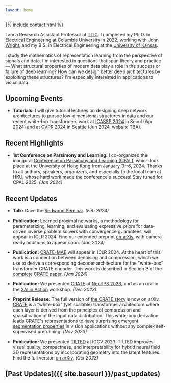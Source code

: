```yaml
---
layout: home
---
```


{% include contact.html %}

I am a Research Assistant Professor at [TTIC](https://ttic.edu). I completed
my Ph.D. in Electrical Engineering at [Columbia
University](https://ee.columbia.edu) in 2022, working with [John
Wright](http://www.columbia.edu/~jw2966/), and my B.S. in Electrical
Engineering at the [University of Kansas](https://eecs.ku.edu).

I study the mathematics of representation learning from the
perspective of signals and data. I'm interested in questions that span theory
and practice &mdash; What structural properties of modern data play a role in the
success or failure of deep learning? How can we design better deep
architectures by exploiting these structures? I'm especially interested in
applications to visual data.

## Upcoming Events

- **Tutorials:** I will give tutorial lectures on designing deep
  network architectures to pursue low-dimensional structures in data and our
  recent white-box transformers work at [ICASSP
  2024](https://cmsworkshops.com/ICASSP2024/tutorials.php#tut25) in Seoul (Apr 2024) and at [CVPR 2024]() in Seattle (Jun 2024, website TBA).

## Recent Highlights

- **1st Conference on Parsimony and Learning:** I co-organized the inaugural [Conference on
  Parsimony and Learning (CPAL)](https://cpal.cc), which took place at the
  University of Hong Kong from January 3--6, 2024. Thanks to all authors,
  speakers, organizers, and especially to the local team at HKU, whose hard
  work made the conference a success! Stay tuned for CPAL 2025. _(Jan 2024)_

## Recent Updates

- **Talk:** Gave the [Redwood
  Seminar](https://redwood.berkeley.edu/seminars/sam-buchanan-feb-2024/). _(Feb 2024)_

- **Publication:** Learned proximal networks, a methodology for
  parameterizing, learning, and evaluating expressive priors for data-driven inverse
  problem solvers with convergence guarantees, will appear in ICLR 2024.
  Find our extended preprint [on arXiv](https://arxiv.org/abs/2310.14344), with
  camera-ready additions to appear soon. _(Jan 2024)_

- **Publication:** [CRATE-MAE](https://ma-lab-berkeley.github.io/CRATE/) will
  appear in ICLR 2024. At the heart of this work is a connection between
  denoising and compression, which we use to derive a corresponding decoder
  architecture for the "white-box" transformer CRATE encoder. This work is
  described in Section 3 of the [complete CRATE
  paper](https://arxiv.org/abs/2311.13110). _(Jan 2024)_

- **Publication:** We presented [CRATE](https://ma-lab-berkeley.github.io/CRATE/) at [NeurIPS
  2023](https://neurips.cc/virtual/2023/poster/71567), and as an oral in the
  [XAI in Action](https://neurips.cc/virtual/2023/75163) workshop. _(Dec 2023)_

- **Preprint Release:** The full version of [the CRATE
  story](http://arxiv.org/abs/2311.13110) is now on arXiv.
  [CRATE](https://ma-lab-berkeley.github.io/CRATE/) is a "white-box" (yet
  scalable) transformer architecture where each layer is derived from the
  principles of compression and sparsification of the input data distribution.
  This white-box derivation leads CRATE's representations to have surprising
  [emergent segmentation properties](https://arxiv.org/abs/2308.16271) in
  vision applications without any complex self-supervised pretraining. _(Nov 2023)_

- **Publication:** We presented [TILTED](https://brentyi.github.io/tilted/) at
  ICCV 2023. TILTED improves visual quality, compactness, and interpretability
  for hybrid neural field 3D representations by incorporating geometry into the
  latent features. Find the full version [on arXiv](https://arxiv.org/abs/2308.15461). _(Oct 2023)_

## [Past Updates]({{ site.baseurl }}/past_updates)
